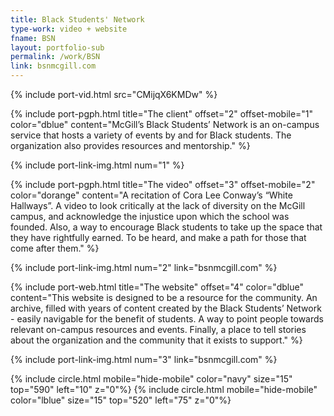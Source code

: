 ```yaml
---
title: Black Students' Network
type-work: video + website
fname: BSN
layout: portfolio-sub
permalink: /work/BSN
link: bsnmcgill.com
---
```


{% include port-vid.html src="CMijqX6KMDw" %}

{% include port-pgph.html title="The client" offset="2" offset-mobile="1" color="dblue" content="McGill’s Black Students’ Network is an on-campus service that hosts a variety of events by and for Black students. The organization also provides resources and mentorship." %}

{% include port-link-img.html num="1" %}

{% include port-pgph.html title="The video" offset="3" offset-mobile="2" color="dorange" content="A recitation of Cora Lee Conway’s &#8220;White Hallways&#8221;. A video to look critically at the lack of diversity on the McGill campus, and acknowledge the injustice upon which the school was founded. Also, a way to encourage Black students to take up the space that they have rightfully earned. To be heard, and make a path for those that come after them." %}

{% include port-link-img.html num="2" link="bsnmcgill.com" %}

{% include port-web.html title="The website" offset="4" color="dblue" content="This website is designed to be a resource for the community. An archive, filled with years of content created by the Black Students’ Network - easily navigable for the benefit of students. A way to point people towards relevant on-campus resources and events. Finally, a place to tell stories about the organization and the community that it exists to support." %}

{% include port-link-img.html num="3" link="bsnmcgill.com" %}

{% include circle.html mobile="hide-mobile" color="navy" size="15" top="590" left="10" z="0"%}
{% include circle.html mobile="hide-mobile" color="lblue" size="15" top="520" left="75" z="0"%}
